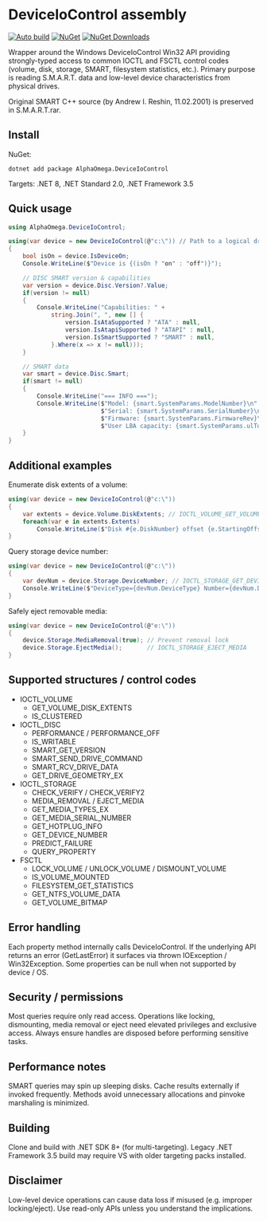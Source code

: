 # DeviceIoControl assembly
[![Auto build](https://github.com/DKorablin/DeviceIoControl/actions/workflows/release.yml/badge.svg)](https://github.com/DKorablin/DeviceIoControl/releases/latest)
[![NuGet](https://img.shields.io/nuget/v/AlphaOmega.DeviceIoControl)](https://www.nuget.org/packages/AlphaOmega.DeviceIoControl)
[![NuGet Downloads](https://img.shields.io/nuget/dt/AlphaOmega.DeviceIoControl)](https://www.nuget.org/packages/AlphaOmega.DeviceIoControl)

Wrapper around the Windows DeviceIoControl Win32 API providing strongly-typed access to common IOCTL and FSCTL control codes (volume, disk, storage, SMART, filesystem statistics, etc.). Primary purpose is reading S.M.A.R.T. data and low-level device characteristics from physical drives.

Original SMART C++ source (by Andrew I. Reshin, 11.02.2001) is preserved in S.M.A.R.T.rar.

## Install

NuGet:

```
dotnet add package AlphaOmega.DeviceIoControl
```

Targets: .NET 8, .NET Standard 2.0, .NET Framework 3.5

## Quick usage

```csharp
using AlphaOmega.DeviceIoControl;

using(var device = new DeviceIoControl(@"c:\")) // Path to a logical drive or volume root
{
    bool isOn = device.IsDeviceOn;
    Console.WriteLine($"Device is {(isOn ? "on" : "off")}");

    // DISC SMART version & capabilities
    var version = device.Disc.Version?.Value;
    if(version != null)
    {
        Console.WriteLine("Capabilities: " +
            string.Join(", ", new [] {
                version.IsAtaSupported ? "ATA" : null,
                version.IsAtapiSupported ? "ATAPI" : null,
                version.IsSmartSupported ? "SMART" : null,
            }.Where(x => x != null)));
    }

    // SMART data
    var smart = device.Disc.Smart;
    if(smart != null)
    {
        Console.WriteLine("=== INFO ===");
        Console.WriteLine($"Model: {smart.SystemParams.ModelNumber}\n" +
                          $"Serial: {smart.SystemParams.SerialNumber}\n" +
                          $"Firmware: {smart.SystemParams.FirmwareRev}\n" +
                          $"User LBA capacity: {smart.SystemParams.ulTotalAddressableSectors:n0} sectors");
    }
}
```

## Additional examples

Enumerate disk extents of a volume:
```csharp
using(var device = new DeviceIoControl(@"c:\"))
{
    var extents = device.Volume.DiskExtents; // IOCTL_VOLUME_GET_VOLUME_DISK_EXTENTS
    foreach(var e in extents.Extents)
        Console.WriteLine($"Disk #{e.DiskNumber} offset {e.StartingOffset} length {e.ExtentLength}");
}
```

Query storage device number:
```csharp
using(var device = new DeviceIoControl(@"c:\"))
{
    var devNum = device.Storage.DeviceNumber; // IOCTL_STORAGE_GET_DEVICE_NUMBER
    Console.WriteLine($"DeviceType={devNum.DeviceType} Number={devNum.DeviceNumber} Partition={devNum.PartitionNumber}");
}
```

Safely eject removable media:
```csharp
using(var device = new DeviceIoControl(@"e:\"))
{
    device.Storage.MediaRemoval(true); // Prevent removal lock
    device.Storage.EjectMedia();       // IOCTL_STORAGE_EJECT_MEDIA
}
```

## Supported structures / control codes
- IOCTL_VOLUME
  - GET_VOLUME_DISK_EXTENTS
  - IS_CLUSTERED
- IOCTL_DISC
  - PERFORMANCE / PERFORMANCE_OFF
  - IS_WRITABLE
  - SMART_GET_VERSION
  - SMART_SEND_DRIVE_COMMAND
  - SMART_RCV_DRIVE_DATA
  - GET_DRIVE_GEOMETRY_EX
- IOCTL_STORAGE
  - CHECK_VERIFY / CHECK_VERIFY2
  - MEDIA_REMOVAL / EJECT_MEDIA
  - GET_MEDIA_TYPES_EX
  - GET_MEDIA_SERIAL_NUMBER
  - GET_HOTPLUG_INFO
  - GET_DEVICE_NUMBER
  - PREDICT_FAILURE
  - QUERY_PROPERTY
- FSCTL
  - LOCK_VOLUME / UNLOCK_VOLUME / DISMOUNT_VOLUME
  - IS_VOLUME_MOUNTED
  - FILESYSTEM_GET_STATISTICS
  - GET_NTFS_VOLUME_DATA
  - GET_VOLUME_BITMAP

## Error handling
Each property method internally calls DeviceIoControl. If the underlying API returns an error (GetLastError) it surfaces via thrown IOException / Win32Exception. Some properties can be null when not supported by device / OS.

## Security / permissions
Most queries require only read access. Operations like locking, dismounting, media removal or eject need elevated privileges and exclusive access. Always ensure handles are disposed before performing sensitive tasks.

## Performance notes
SMART queries may spin up sleeping disks. Cache results externally if invoked frequently. Methods avoid unnecessary allocations and pinvoke marshaling is minimized.

## Building
Clone and build with .NET SDK 8+ (for multi-targeting). Legacy .NET Framework 3.5 build may require VS with older targeting packs installed.

## Disclaimer
Low-level device operations can cause data loss if misused (e.g. improper locking/eject). Use read-only APIs unless you understand the implications.